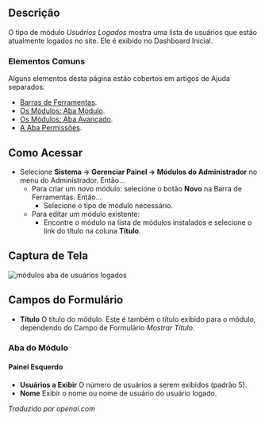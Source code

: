 <!-- Filename: Help4.x:Admin_Modules:_Logged-in_Users  / Display title: Módulos: Usuários Logados -->

## Descrição

O tipo de módulo *Usuários Logados* mostra uma lista de usuários que estão atualmente logados no site. Ele é exibido no Dashboard Inicial.

### Elementos Comuns

Alguns elementos desta página estão cobertos em artigos de Ajuda separados:

* [Barras de Ferramentas](jdocmanual?article=help/common-elements/toolbars).
* [Os Módulos: Aba Módulo](jdocmanual?article=help/modules/modules-module-tab).
* [Os Módulos: Aba Avançado](jdocmanual?article=help/modules/modules-advanced-tab).
* [A Aba Permissões](jdocmanual?article=help/common-elements/edit-permissions).

## Como Acessar

- Selecione **Sistema → Gerenciar Painel → Módulos do Administrador**
  no menu do Administrador. Então...
  - Para criar um novo módulo: selecione o botão **Novo** na Barra de Ferramentas. Então...
    - Selecione o tipo de módulo necessário.
  - Para editar um módulo existente:
    - Encontre o módulo na lista de módulos instalados e selecione o
      link do título na coluna **Título**.

## Captura de Tela

![módulos aba de usuários logados](../../../ptbr/images/modules-admin/modules-logged-in-users-module-tab.png)


## Campos do Formulário

- **Título** O título do módulo. Este é também o título exibido
  para o módulo, dependendo do Campo de Formulário *Mostrar Título*.

### Aba do Módulo

#### Painel Esquerdo

- **Usuários a Exibir** O número de usuários a serem exibidos (padrão 5).
- **Nome** Exibir o nome ou nome de usuário do usuário logado.

*Traduzido por openai.com*

